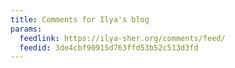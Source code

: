 ```yaml
---
title: Comments for Ilya's blog
params:
  feedlink: https://ilya-sher.org/comments/feed/
  feedid: 3de4cbf90915d763ffd53b52c513d3fd
---
```

